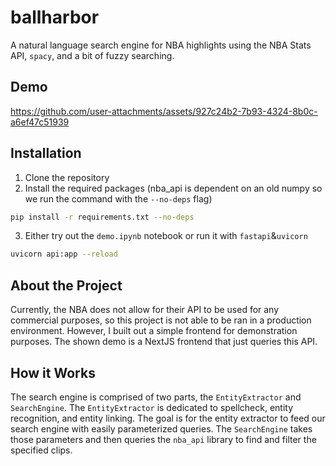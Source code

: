 # ballharbor
A natural language search engine for NBA highlights using the NBA Stats API, `spacy`, and a bit of fuzzy searching. 

## Demo

https://github.com/user-attachments/assets/927c24b2-7b93-4324-8b0c-a6ef47c51939

## Installation

1. Clone the repository
2. Install the required packages (nba_api is dependent on an old numpy so we run the command with the `--no-deps` flag)
```bash
pip install -r requirements.txt --no-deps
```
3. Either try out the `demo.ipynb` notebook or run it with `fastapi`&`uvicorn`
```bash
uvicorn api:app --reload
```

## About the Project

Currently, the NBA does not allow for their API to be used for any commercial purposes, so this project is not able to be ran in a production environment. However, I built out a simple frontend for demonstration purposes. The shown demo is a NextJS frontend that just queries this API.

## How it Works

The search engine is comprised of two parts, the `EntityExtractor` and `SearchEngine`. The `EntityExtractor` is dedicated to spellcheck, entity recognition, and entity linking. The goal is for the entity extractor to feed our search engine with easily parameterized queries. The `SearchEngine` takes those parameters and then queries the `nba_api` library to find and filter the specified clips.


